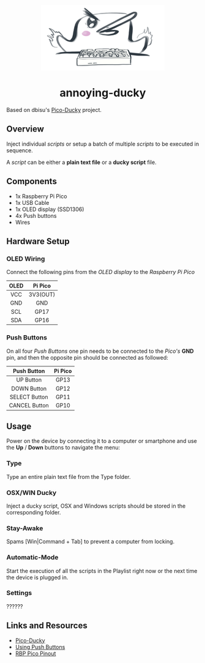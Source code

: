 <p align="center">
  <img src="./img/header.png" alt="duck"/>
</p>

<h1 align="center">annoying-ducky</h1>

Based on dbisu's [Pico-Ducky](https://github.com/dbisu/pico-ducky) project.

## Overview

Inject individual *scripts* or setup a batch of multiple *scripts* to be executed in sequence.

A *script* can be either a **plain text file** or a **ducky script** file.

## Components

+ 1x Raspberry Pi Pico
+ 1x USB Cable
+ 1x OLED display (SSD1306)
+ 4x Push buttons
+ Wires

## Hardware Setup

### OLED Wiring

Connect the following pins from the *OLED display* to the *Raspberry Pi Pico*

| OLED         | Pi Pico      |
|:------------:|:------------:|
| VCC          |  3V3(OUT)    |
| GND          |  GND         |
| SCL          |  GP17        |
| SDA          |  GP16        |

### Push Buttons

On all four *Push Buttons* one pin needs to be connected to the *Pico's* **GND** pin, and then the opposite pin should be connected as followed:

| Push Button  | Pi Pico      |
|:------------:|:------------:|
| UP Button    |  GP13        |
| DOWN Button  |  GP12        |
| SELECT Button|  GP11        |
| CANCEL Button|  GP10        |

## Usage

Power on the device by connecting it to a computer or smartphone and use the **Up** / **Down** buttons to navigate the menu:

### Type

Type an entire plain text file from the Type folder.

### OSX/WIN Ducky

Inject a ducky script, OSX and Windows scripts should be stored in the corresponding folder.

### Stay-Awake

Spams [Win|Command + Tab] to prevent a computer from locking.

### Automatic-Mode

Start the execution of all the scripts in the Playlist right now or the next time the device is plugged in.

### Settings

??????

## Links and Resources

+ [Pico-Ducky](https://github.com/dbisu/pico-ducky)
+ [Using Push Buttons](https://raspberrypihq.com/use-a-push-button-with-raspberry-pi-gpio/)
+ [RBP Pico Pinout](https://www.raspberrypi.com/documentation/microcontrollers/raspberry-pi-pico.html#pinout-and-design-files)